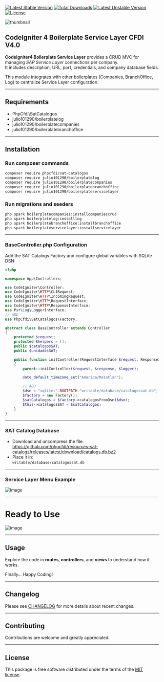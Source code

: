[![Latest Stable Version](https://poser.okvpn.org/julio101290/boilerplateservicelayer/v/stable)](https://packagist.org/packages/julio101290/boilerplateservicelayer) 
[![Total Downloads](https://poser.okvpn.org/julio101290/boilerplateservicelayer/downloads)](https://packagist.org/packages/julio101290/boilerplateservicelayer) 
[![Latest Unstable Version](https://poser.okvpn.org/julio101290/boilerplateservicelayer/v/unstable)](https://packagist.org/packages/julio101290/boilerplateservicelayer) 
[![License](https://poser.okvpn.org/julio101290/boilerplateservicelayer/license)](https://packagist.org/packages/julio101290/boilerplateservicelayer)

![thumbnail](https://github.com/user-attachments/assets/97c1d071-6f6c-44fe-89f2-bd2eb76c7310)


## CodeIgniter 4 Boilerplate Service Layer CFDI V4.0
**CodeIgniter4 Boilerplate Service Layer** provides a CRUD MVC for managing *SAP Service Layer* connections per company.  
It includes description, URL, port, credentials, and company database fields.  

This module integrates with other boilerplates (Companies, BranchOffice, Log) to centralize Service Layer configuration.

---

## Requirements
* PhpCfdi\SatCatalogos  
* julio101290/boilerplatelog  
* julio101290/boilerplatecompanies  
* julio101290/boilerplatebranchoffice  

---

## Installation

### Run composer commands

```bash
composer require phpcfdi/sat-catalogos
composer require julio101290/boilerplatelog
composer require julio101290/boilerplatecompanies
composer require julio101290/boilerplatebranchoffice
composer require julio101290/boilerplateservicelayer
```

### Run migrations and seeders

```bash
php spark boilerplatecompanies:installcompaniescrud
php spark boilerplatelog:installlog
php spark boilerplatebranchoffice:installbranchoffice
php spark boilerplateservicelayer:installservicelayer
```

---

### BaseController.php Configuration

Add the SAT Catalogs Factory and configure global variables with SQLite DSN:

```php
<?php

namespace App\Controllers;

use CodeIgniter\Controller;
use CodeIgniter\HTTP\CLIRequest;
use CodeIgniter\HTTP\IncomingRequest;
use CodeIgniter\HTTP\RequestInterface;
use CodeIgniter\HTTP\ResponseInterface;
use Psr\Log\LoggerInterface;
// ADD
use PhpCfdi\SatCatalogos\Factory;

abstract class BaseController extends Controller
{
    protected $request;
    protected $helpers = [];
    public $catalogosSAT;
    public $unidadesSAT;

    public function initController(RequestInterface $request, ResponseInterface $response, LoggerInterface $logger)
    {
        parent::initController($request, $response, $logger);

        date_default_timezone_set("America/Mazatlan");

        // ADD
        $dsn = "sqlite:".ROOTPATH."writable/database/catalogossat.db";
        $factory = new Factory();
        $satCatalogos = $factory->catalogosFromDsn($dsn);
        $this->catalogosSAT = $satCatalogos;
    }
}
```

---

### SAT Catalog Database
* Download and uncompress the file:  
  https://github.com/phpcfdi/resources-sat-catalogs/releases/latest/download/catalogs.db.bz2  
* Place it in:  
  `writable/database/catalogossat.db`

---

### Service Layer Menu Example
![image](https://github.com/user-attachments/assets/ae27afee-fe2d-4f28-9556-bde49f305105)

---

# Ready to Use

![image](https://github.com/user-attachments/assets/45bfe8be-8b4d-49bc-a1a9-8119beacb480)

---

## Usage
Explore the code in **routes**, **controllers**, and **views** to understand how it works.  

Finally... Happy Coding!

---

## Changelog
Please see [CHANGELOG](CHANGELOG.md) for more details about recent changes.

---

## Contributing
Contributions are welcome and greatly appreciated.

---

## License
This package is free software distributed under the terms of the [MIT license](LICENSE.md).